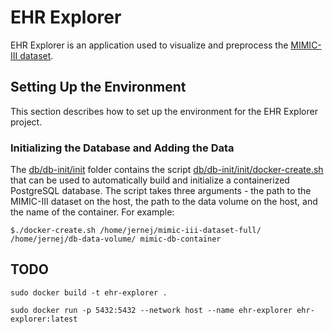 # EHR Explorer

EHR Explorer is an application used to visualize and preprocess the <a href="https://physionet.org/content/mimiciii/1.4/">MIMIC-III dataset</a>. 

## Setting Up the Environment

This section describes how to set up the environment for the EHR Explorer project.

### Initializing the Database and Adding the Data

The [db/db-init/init](db/db-init/init) folder contains the script [db/db-init/init/docker-create.sh](db/db-init/init/docker-create.sh) that can be used to automatically build and initialize a containerized PostgreSQL database. 
The script takes three arguments - the path to the MIMIC-III dataset on the host, the path to the data volume on the host, and the name of the container. For example:

```
$./docker-create.sh /home/jernej/mimic-iii-dataset-full/ /home/jernej/db-data-volume/ mimic-db-container
```

## TODO

```
sudo docker build -t ehr-explorer .
```


```
sudo docker run -p 5432:5432 --network host --name ehr-explorer ehr-explorer:latest
```